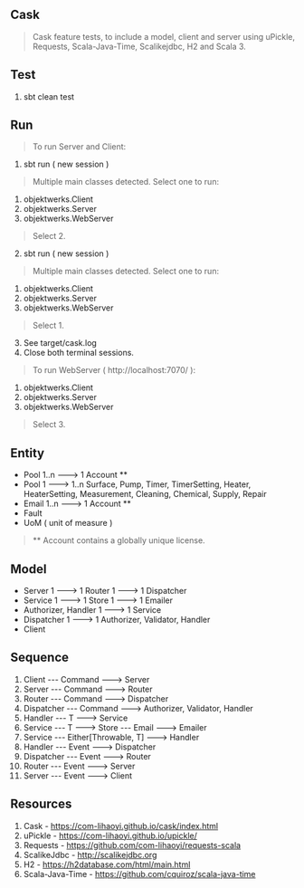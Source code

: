 Cask
----
>Cask feature tests, to include a model, client and server using uPickle, Requests, Scala-Java-Time, Scalikejdbc, H2 and Scala 3.

Test
----
1. sbt clean test

Run
---
>To run Server and Client:
1. sbt run ( new session )
>Multiple main classes detected. Select one to run:
1. objektwerks.Client
2. objektwerks.Server
3. objektwerks.WebServer
>Select 2.
2. sbt run ( new session )
>Multiple main classes detected. Select one to run:
1. objektwerks.Client
2. objektwerks.Server
3. objektwerks.WebServer
>Select 1.
3. See target/cask.log
4. Close both terminal sessions.
>To run WebServer ( http://localhost:7070/ ):
1. objektwerks.Client
2. objektwerks.Server
3. objektwerks.WebServer
>Select 3.

Entity
------
* Pool 1..n ---> 1 Account **
* Pool 1 ---> 1..n Surface, Pump, Timer, TimerSetting, Heater, HeaterSetting, Measurement, Cleaning, Chemical, Supply, Repair
* Email 1..n ---> 1 Account **
* Fault
* UoM ( unit of measure )
>** Account contains a globally unique license.

Model
-----
* Server 1 ---> 1 Router 1 ---> 1 Dispatcher
* Service 1 ---> 1 Store 1 ---> 1 Emailer
* Authorizer, Handler 1 ---> 1 Service
* Dispatcher 1 ---> 1 Authorizer, Validator, Handler
* Client

Sequence
--------
1. Client --- Command ---> Server
2. Server --- Command ---> Router
3. Router --- Command ---> Dispatcher
4. Dispatcher --- Command ---> Authorizer, Validator, Handler
5. Handler --- T ---> Service
6. Service --- T ---> Store --- Email ---> Emailer
7. Service --- Either[Throwable, T] ---> Handler
8. Handler --- Event ---> Dispatcher
9. Dispatcher --- Event ---> Router
10. Router --- Event ---> Server
11. Server --- Event ---> Client

Resources
---------
1. Cask - https://com-lihaoyi.github.io/cask/index.html
2. uPickle - https://com-lihaoyi.github.io/upickle/
3. Requests - https://github.com/com-lihaoyi/requests-scala
4. ScalikeJdbc - http://scalikejdbc.org
5. H2 - https://h2database.com/html/main.html
6. Scala-Java-Time - https://github.com/cquiroz/scala-java-time